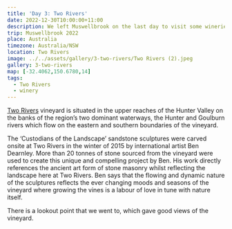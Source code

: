 ```yaml
---
title: 'Day 3: Two Rivers'
date: 2022-12-30T10:00:00+11:00
description: We left Muswellbrook on the last day to visit some wineries. First stop is Two Rivers.
trip: Muswellbrook 2022
place: Australia
timezone: Australia/NSW
location: Two Rivers
image: ../../assets/gallery/3-two-rivers/Two Rivers (2).jpeg
gallery: 3-two-rivers
map: [-32.4062,150.6780,14]
tags:
  - Two Rivers
  - winery
---
```

[Two Rivers](https://tworivers.com.au) vineyard is situated in the upper reaches of the Hunter Valley on the banks of the region’s two dominant waterways, the Hunter and Goulburn rivers which flow on the eastern and southern boundaries of the vineyard.

The ‘Custodians of the Landscape’ sandstone sculptures were carved onsite at Two Rivers in the winter of 2015 by international artist Ben Dearnley. More than 20 tonnes of stone sourced from the vineyard were used to create this unique and compelling project by Ben. His work directly references the ancient art form of stone masonry whilst reflecting the landscape here at Two Rivers. Ben says that the flowing and dynamic nature of the sculptures reflects the ever changing moods and seasons of the vineyard where growing the vines is a labour of love in tune with nature itself.

There is a lookout point that we went to, which gave good views of the vineyard.
